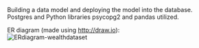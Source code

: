 Building a data model and deploying the model into the database.  
Postgres and Python libraries psycopg2 and pandas utilized.  

ER diagram (made using http://draw.io):    
![ERdiagram-wealthdataset](https://user-images.githubusercontent.com/35755621/230672768-1d821c0b-b1ff-41d8-aa02-c1329002e1da.JPG)
